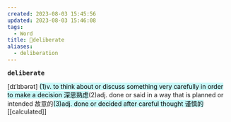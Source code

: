 ```yaml
---
created: 2023-08-03 15:45:56
updated: 2023-08-03 15:46:08
tags:
  - Word
title: 📖deliberate
aliases:
  - deliberation
---
```


<pre><strong>deliberate</strong></pre>
[dɪˈlɪbərət]
<mark style="background: #ABF7F7A6;">(1)v. to think about or discuss something very carefully in order to make a decision 深思熟虑</mark>(2)adj. done or said in a way that is planned or intended 故意的<mark style="background: #ABF7F7A6;">(3)adj. done or decided after careful thought 谨慎的</mark>
[[calculated]]
